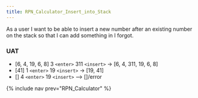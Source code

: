 ```yaml
---
title: RPN_Calculator_Insert_into_Stack
---
```

As a user I want to be able to insert a new number after an existing number on the stack so that I can add something in I forgot.

### UAT
* [6, 4, 19, 6, 8] 3 ```<enter>``` 311 ```<insert>``` -> [6, 4, 311, 19, 6, 8]
* [41] 1 ```<enter>``` 19 ```<insert>``` -> [19, 41]
* [] 4 ```<enter>``` 19 ```<insert>``` --> []/error

{% include nav prev="RPN_Calculator" %}
